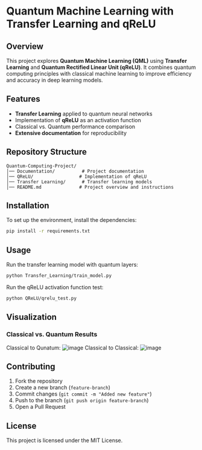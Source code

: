 # Quantum Machine Learning with Transfer Learning and qReLU

## Overview
This project explores **Quantum Machine Learning (QML)** using **Transfer Learning** and **Quantum Rectified Linear Unit (qReLU)**. It combines quantum computing principles with classical machine learning to improve efficiency and accuracy in deep learning models.

## Features
- **Transfer Learning** applied to quantum neural networks
- Implementation of **qReLU** as an activation function
- Classical vs. Quantum performance comparison
- **Extensive documentation** for reproducibility

## Repository Structure
```
Quantum-Computing-Project/
│── Documentation/          # Project documentation
│── QReLU/                 # Implementation of qReLU
│── Transfer Learning/      # Transfer learning models
│── README.md              # Project overview and instructions
```

## Installation
To set up the environment, install the dependencies:
```bash
pip install -r requirements.txt
```

## Usage
Run the transfer learning model with quantum layers:
```bash
python Transfer_Learning/train_model.py
```
Run the qReLU activation function test:
```bash
python QReLU/qrelu_test.py
```

## Visualization
### Classical vs. Quantum Results
Classical to Qunatum:
![image](https://github.com/user-attachments/assets/e386cfcc-1845-4ed0-b28a-8f82b65ee856)
Classical to Classical:
![image](https://github.com/user-attachments/assets/16035a0c-87d2-4d41-b74a-256d1ee5fad0)

## Contributing
1. Fork the repository
2. Create a new branch (`feature-branch`)
3. Commit changes (`git commit -m "Added new feature"`)
4. Push to the branch (`git push origin feature-branch`)
5. Open a Pull Request

## License
This project is licensed under the MIT License.
